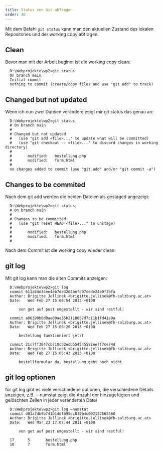 ```yaml
---
title: Status von Git abfragen
order: 40
---
```


Mit dem Befehl `git status` kann man den aktuellen Zustand des lokalen Repositories und der working copy abfragen.

Clean
------

Bevor man mit der Arbeit beginnt ist die working copy clean:

      D:\Webprojekte\wp2>git status
      On branch main
      Initial commit
      nothing to commit (create/copy files and use "git add" to track)



Changed but not updated
------

Wenn ich nun zwei Dateien verändere zeigt mir git status das genau an:

      D:\Webprojekte\wp2>git status
      # On branch main
      #
      # Changed but not updated:
      #   (use "git add <file>..." to update what will be committed)
      #   (use "git checkout -- <file>..." to discard changes in working directory)
      #
      #       modified:   bestellung.php
      #       modified:   form.html
      #
      no changes added to commit (use "git add" and/or "git commit -a")

Changes to be commited
------

Nach dem git add werden die beiden Dateien als gestaged angezeigt:

      D:\Webprojekte\wp2>git status
      # On branch main
      #
      # Changes to be committed:
      #   (use "git reset HEAD <file>..." to unstage)
      #
      #       modified:   bestellung.php
      #       modified:   form.html
      #

Nach dem Commit ist die working copy wieder clean.

git log
------

Mit git log kann man die alten Commits anzeigen:

      D:\Webprojekte\wp2>git log
      commit 611a84e34ee4eb7de3264befc07cede24e0f3bfa
      Author: Brigitte Jellinek <brigitte.jellinek@fh-salzburg.ac.at>
      Date:   Wed Feb 27 15:06:54 2013 +0100

          von get auf post umgestellt - wir sind restful!

      commit a86390b0d0ae00ae35b2110657d7c11b1fd41e9a
      Author: Brigitte Jellinek <brigitte.jellinek@fh-salzburg.ac.at>
      Date:   Wed Feb 27 15:06:26 2013 +0100

          bestellung funktioniert jetzt

      commit 21c7ff3047cb710cb2edb554545582ee7f7ce74d
      Author: Brigitte Jellinek <brigitte.jellinek@fh-salzburg.ac.at>
      Date:   Wed Feb 27 15:05:43 2013 +0100

          bestellformular da, bestellung geht noch nicht

git log optionen
------

für git log gibt es viele verschiedene optionen, die verschiedene Details anzeigen, z.B. --numstat zeigt die Anzahl der hinzugefügten und gelöschten Zeilen in jeder veränderten Datei

      D:\Webprojekte\wp2>git log –numstat
      commit d01a7db9b741b14dfb95dc810b4c002122565560
      Author: Brigitte Jellinek <brigitte.jellinek@fh-salzburg.ac.at>
      Date:   Wed Mar 23 17:07:44 2011 +0100

          von get auf post umgestellt - wir sind restful!

      17      5       bestellung.php
      10      7       form.html








